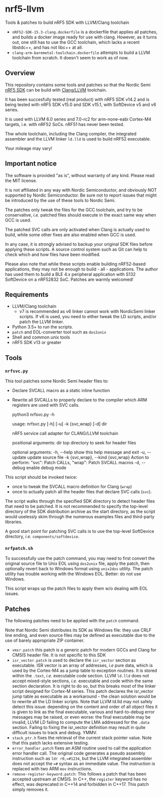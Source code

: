 # nrf5-llvm

Tools &amp; patches to build nRF5 SDK with LLVM/Clang toolchain

- `nRF52-SDK-15.3-clang.dockerfile` is a dockerfile that applies all patches,
  and builds a docker image ready for use with clang.
  However, as it turns out, one still has to use the GCC toolchain,
  which lacks a recent libstdc++, and has not libc++ at all.
- `clang-arm-baremetal-toolchain.dockerfile` attempts to build a LLVM toolchain
  from scratch. It doesn't seem to work as of now.

## Overview

This repository contains some tools and patches so that the Nordic Semi
[nRF5 SDK](https://www.nordicsemi.com/eng/Products/Bluetooth-low-energy/nRF5-SDK)
can be build with [Clang/LLVM](https://llvm.org) toolchain.

It has been succesfully tested (real product) with nRF5 SDK v14.2 and is being
tested with nRF5 SDK v15.0 and SDK v15.1, with SoftDevice v5 and v6 series.

It is used with LLVM 6.0 series and 7.0-rc2 for arm-none-eabi Cortex-M4
targets, i.e. with nRF52 SoCs. nRF51 has never been tested.

Thw whole toolchain, including the Clang compiler, the integrated assembler and
the LLVM linker `ld.lld` is used to build nRF52 executable.

Your mileage may vary!

## Important notice

The software is provided "as is", without warranty of any kind. Please read
the MIT license.

It is not affiliated in any way with Nordic Semiconductor, and obviously NOT
supported by Nordic Semiconductor. Be sure not to report issues that might be
introduced by the use of these tools to Nordic Semi.

The patches only tweak the files for the GCC toolchain, and try to be
conservative, *i.e.* patched files should execute in the exact same way when
GCC is used.

The patched SVC calls are only activated when Clang is actually used to build,
while some other fixes are also enabled when GCC is used.

In any case, it is strongly advised to backup your original SDK files before
applying these scripts. A source control system such as Git can help to check
which and how files have been modified.

Please also note that while these scripts enable building nRF52-based
applications, they may not be enough to build - all - applications. The author
has used them to build a BLE 4.x peripheral application with S132 SoftDevice
on a nRF52832 SoC. Patches are warmly welcomed!

## Requirements

* LLVM/Clang toolchain
  * v7 is recommended as v6 linker cannot work with NordicSemi linker scripts.
    If v6 is used, you need to either tweak the LD scripts, and/or patch the
    LLVM linker.
* Python 3.5+ to run the scripts.
* `patch` and EOL-converter tool such as `dos2unix`
* Shell and common unix tools
* nRF5 SDK v13 or greater

## Tools

### `nrfsvc.py`

This tool patches some Nordic Semi header files to:

  * Declare SVCALL macro as a static inline function
  * Rewrite all SVCALLs to properly declare to the compiler which ARM registers
    are used with SVC calls.

     python3 nrfsvc.py -h

     usage: nrfsvc.py [-h] [-u] -k {svc,wrap} [-d] dir

     nRF5 service call adapter for CLANG/LLVM toolchain

     positional arguments:
       dir                   top directory to seek for header files

     optional arguments:
       -h, --help            show this help message and exit
       -u, --update          update source file
       -k {svc,wrap}, --kind {svc,wrap}
                             Action to perform: "svc": Patch CALLs, "wrap": Patch
                             SVCALL macros
       -d, --debug           enable debug mode

This script should be invoked twice:

* once to tweak the SVCALL macro definition for Clang (`wrap`)
* once to actually patch all the header files that declare SVC calls (`svc`).

The script walks through the specified SDK directory to detect header files
that need to be patched. It is not recommended to specify the top-level
directory of the SDK distribution archive as the start directory, as the script
would uselessly skim through the numerous examples files and third-party
libraries.

A good start point for patching SVC calls is to use the top-level SoftDevice
directory, *i.e.* `components/softdevice`.

### `nrfpatch.sh`

To successfully use the patch command, you may need to first convert the
original source file to Unix EOL using `dos2unix` file, apply the patch, then
optionally revert back to Windows format using `unix2dos` utility. The patch
utility has trouble working with the Windows EOL. Better: do not use Windows.

This script wraps up the patch files to apply them w/o dealing with EOL issues.

## Patches

The following patches need to be applied with the `patch` command.

Note that Nordic Semi distributes its SDK as Windows file: they use CRLF
line ending, and even source files may be defined as executable due to the
use of barely appropriate ZIP container.

* `vmsr.patch` this patch is a generic patch for modern GCCs and Clang for
  CMSIS header file. It is not specific to this SDK
* `isr_vector.patch` is used to declare the `isr_vector` section as executable.
  ISR vector is an array of addresses, *i.e* pure data, which is used by the
  Cortex-M4 as a jump table to exception routines. It is stored within the
  `.text`, *i.e.* executable code section. LLVM `ld.lld` does not accept
  mixed-style sections, *i.e.* executable and code within the same section
  declaration. It is right to do so, but this breaks most of the linker script
  designed for Cortex-M series. This patch declares the isr_vector jump table
  as executable as a workaround - the clean solution would be to rewrite all
  the LD linker scripts.
  Note that LLVM ld.lld may not safely detect this issue: depending on the
  content and order of all object files it is given to link as the final
  executable, various and hard-to-debug error messages may be raised, or even
  worse: the final executable may be invalid, LLVM LD failing to compute the
  LMA addressed for the `.data` section. Failing to fixing the isr_vector
  definition may result in quite difficult issues to track and debug. YMMV.
* `stack_ptr.h` fixes the retrieval of the current stack pointer value. Note
  that this patch lacks extensive testing.
* `error_handler.patch` fixes an ASM routine used to call the application
  error handler call. The original code generates a pseudo assembly instruction
  such as `ldr r0,=#1234`, but the LLVM integrated assembler does not accept
  the `=#` syntax as an immediate value. The instruction is replaced with two
  ARM `mov` instructions.
* `remove-register-keyword.patch`: This follows a patch that has been accepted
  upstream at CMSIS. In C++, the `register` keyword has no effect, was deprecated
  in C++14 and forbidden in C++17. This patch simply removes it.
